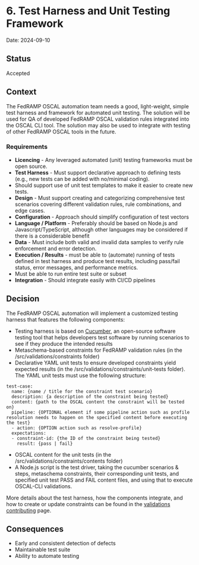 # 6. Test Harness and Unit Testing Framework

Date: 2024-09-10

## Status

Accepted

## Context

The FedRAMP OSCAL automation team needs a good, light-weight, simple test harness and framework for automated unit testing.  The solution will be used for QA of developed FedRAMP OSCAL validation rules integrated into the OSCAL CLI tool.  The solution may also be used to integrate with testing of other FedRAMP OSCAL tools in the future.

### Requirements
- **Licencing** - Any leveraged automated (unit) testing frameworks must be open source.
- **Test Harness** - Must support declarative approach to defining tests (e.g., new tests can be added with no/minimal coding).  
 - Should support use of unit test templates to make it easier to create new tests.
- **Design** - Must support creating and categorizing comprehensive test scenarios covering different validation rules, rule combinations, and edge cases.
- **Configuration** - Approach should simplify configuration of test vectors
- **Language / Platform** - Preferably should be based on Node.js and Javascript/TypeScript, although other languages may be considered if there is a considerable benefit
- **Data** - Must include both valid and invalid data samples to verify rule enforcement and error detection.
- **Execution / Results** - must be able to (automate) running of tests defined in test harness and produce test results, including pass/fail status, error messages, and performance metrics.
 - Must be able to run entire test suite or subset
- **Integration** - Should integrate easily with CI/CD pipelines

## Decision

The FedRAMP OSCAL automation will implement a customized testing harness that features the following components:

- Testing harness is based on [Cucumber](https://cucumber.io/docs/guides/overview/), an open-source software testing tool that helps developers test software by running scenarios to see if they produce the intended results
- Metaschema-based constraints for FedRAMP validation rules (in the /src/validations/constraints folder)
- Declarative YAML unit tests to ensure developed constraints yield expected results (in the /src/validations/constraints/unit-tests folder).  The YAML unit tests must use the following structure:
```
test-case:
  name: {name / title for the constraint test scenario}
  description: {a description of the constraint being tested}
  content: {path to the OSCAL content the constraint will be tested on}
  pipeline: {OPTIONAL element if some pipeline action such as profile resolution needs to happen on the specified content before executing the test}
  - action: {OPTION action such as resolve-profile} 
  expectations: 
  - constraint-id: {the ID of the constraint being tested}
    result: {pass | fail}
``` 
- OSCAL content for the unit tests (in the /src/validations/constraints/contents folder)
- A Node.js script is the test driver, taking the cucumber scenarios & steps, metaschema constraints, their corresponding unit tests, and specified unit test PASS and FAIL content files, and using that to execute OSCAL-CLI validations.  

More details about the test harness, how the components integrate, and how to create or update constraints can be found in the [validations contributing](/src/validations/CONTRIBUTING.md) page.

## Consequences

- Early and consistent detection of defects
- Maintainable test suite
- Ability to automate testing
